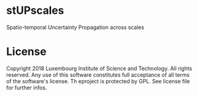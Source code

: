 # stUPscales
Spatio-temporal Uncertainty Propagation across scales




# License

Copyright 2018 Luxembourg Institute of Science and Technology. All rights reserved. Any use of this software constitutes full acceptance of all terms of the software's license. Th eproject is protected by GPL. See license file for further infos.
